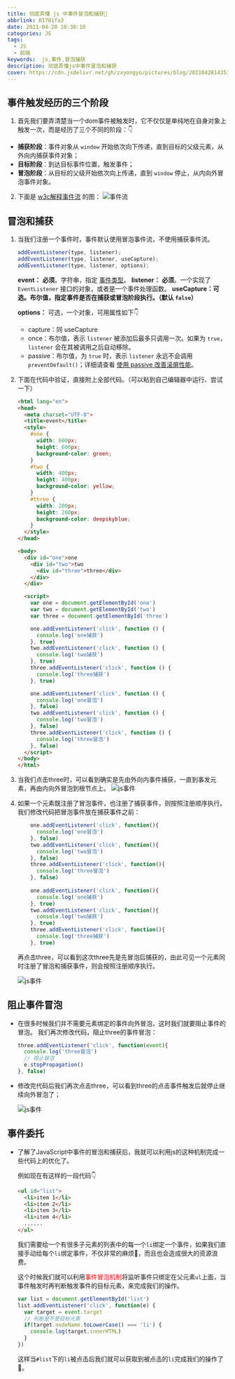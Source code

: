 ```yaml
---
title: 彻底弄懂 js 中事件冒泡和捕获🎈
abbrlink: 81781fa3
date: 2021-04-28 10:30:10
categories: JS
tags: 
  - JS
  - 前端
keywords:  js,事件,冒泡捕获
description: 彻底弄懂js中事件冒泡和捕获
cover: https://cdn.jsdelivr.net/gh/zxyongyo/pictures/blog/20210428143539.webp
---
```


## 事件触发经历的三个阶段

1. 首先我们要弄清楚当一个dom事件被触发时，它不仅仅是单纯地在自身对象上触发一次，而是经历了三个不同的阶段：👇
  - **捕获阶段**：事件对象从 `window` 开始依次向下传递，直到目标的父级元素，从外向内捕获事件对象；
  - **目标阶段**：到达目标事件位置，触发事件；
  - **冒泡阶段**：从目标的父级开始依次向上传递，直到 `window` 停止，从内向外冒泡事件对象。

2. 下面是 [w3c解释事件流](https://www.w3.org/TR/DOM-Level-3-Events/#event-flow 'w3c事件流') 的图：
   ![事件流](https://cdn.jsdelivr.net/gh/zxyongyo/pictures/blog/20210428110115.jpg '事件流')

## 冒泡和捕获
1. 当我们注册一个事件时，事件默认使用冒泡事件流，不使用捕获事件流。

   ```js
   addEventListener(type, listener);
   addEventListener(type, listener, useCapture);
   addEventListener(type, listener, options);
   ```

   **event：** **必须**。字符串，指定 [事件类型](https://developer.mozilla.org/zh-CN/docs/Web/Events '事件参考|MDN')。
   **listener：** **必须**。一个实现了 `EventListener` 接口的对象，或者是一个事件处理函数。
   **useCapture：**可选。布尔值，指定事件是否在捕获或冒泡阶段执行。**（默认 `false`）**

   **options：** 可选，一个对象，可用属性如下👇

   - capture：同 useCapture
   - once：布尔值，表示 `listener` 被添加后最多只调用一次。如果为 `true`，`listener` 会在其被调用之后自动移除。
   - passive：布尔值，为 `true` 时，表示 `listener` 永远不会调用 `preventDefault()`；详细请查看 [使用 passive 改善滚屏性能](https://developer.mozilla.org/zh-CN/docs/Web/API/EventTarget/addEventListener#%E4%BD%BF%E7%94%A8_passive_%E6%94%B9%E5%96%84%E6%BB%9A%E5%B1%8F%E6%80%A7%E8%83%BD)。

2. 下面在代码中验证，直接附上全部代码。（可以粘到自己编辑器中运行、尝试一下）

   ```html
   <html lang="en">
   <head>
     <meta charset="UTF-8">
     <title>event</title>
     <style>
       #one {
         width: 600px;
         height: 600px;
         background-color: green;
       }
       #two {
         width: 400px;
         height: 400px;
         background-color: yellow;
       }
       #three {
         width: 200px;
         height: 200px;
         background-color: deepskyblue;
       }
     </style>
   </head>
   
   <body>
     <div id="one">one
       <div id="two">two
         <div id="three">three</div>
       </div>
     </div>
   
     <script>
       var one = document.getElementById('one')
       var two = document.getElementById('two')
       var three = document.getElementById('three')
   
       one.addEventListener('click', function () {
         console.log('one捕获')
       }, true)
       two.addEventListener('click', function () {
         console.log('two捕获')
       }, true)
       three.addEventListener('click', function () {
         console.log('three捕获')
       }, true)
   
       one.addEventListener('click', function () {
         console.log('one冒泡')
       }, false)
       two.addEventListener('click', function () {
         console.log('two冒泡')
       }, false)
       three.addEventListener('click', function () {
         console.log('three冒泡')
       }, false)
     </script>
   </body>
   </html>
   ```

3. 当我们点击three时，可以看到确实是先由外向内事件捕获，一直到事发元素，再由内向外冒泡到根节点上。
   ![js事件](https://cdn.jsdelivr.net/gh/zxyongyo/pictures/blog/20210428110353.png '冒泡&捕获')
   
4. 如果一个元素既注册了冒泡事件，也注册了捕获事件，则按照注册顺序执行。
   我们修改代码把冒泡事件放在捕获事件之前：
   
   ```js
       one.addEventListener('click', function(){
         console.log('one冒泡')
       }, false)
       two.addEventListener('click', function(){
         console.log('two冒泡')
       }, false)
       three.addEventListener('click', function(){
         console.log('three冒泡')
       }, false)
   		
       one.addEventListener('click', function(){
         console.log('one捕获')
       }, true)
       two.addEventListener('click', function(){
         console.log('two捕获')
       }, true)
       three.addEventListener('click', function(){
         console.log('three捕获')
       }, true)
   ```
   
   再点击three，可以看到这次three先是先冒泡后捕获的，由此可见一个元素同时注册了冒泡和捕获事件，则会按照注册顺序执行。
   
   ![js事件](https://cdn.jsdelivr.net/gh/zxyongyo/pictures/blog/20210428110502.png '冒泡&捕获')

## 阻止事件冒泡
- 在很多时候我们并不需要元素绑定的事件向外冒泡，这时我们就要阻止事件的冒泡。
  我们再次修改代码，阻止three的事件冒泡：
  
  ```js
  three.addEventListener('click', function(event){
    console.log('three冒泡')
    // 阻止冒泡
    e.stopPropagation()	
  }, false)
  ```
  
- 修改完代码后我们再次点击three，可以看到three的点击事件触发后就停止继续向外冒泡了；

  ![js事件](https://cdn.jsdelivr.net/gh/zxyongyo/pictures/blog/20210428110554.png '冒泡&捕获')

## 事件委托

- 了解了JavaScript中事件的冒泡和捕获后，我就可以利用js的这种机制完成一些代码上的优化了。

  例如现在有这样的一段代码👇

  ```html
  <ul id="list">
    <li>item 1</li>
    <li>item 2</li>
    <li>item 3</li>
    <li>item 4</li>
    ......
  </ul>
  ```

  我们需要给一个有很多子元素的列表中的每一个`li`绑定一个事件，如果我们直接手动给每个`li`绑定事件，不仅非常的麻烦🤮，而且也会造成很大的资源浪费。

  这个时候我们就可以利用<font color='red'>事件冒泡机制</font>将监听事件只绑定在父元素`ul`上面，当事件触发时再判断触发事件的目标元素，来完成我们的操作。

  ```js
  var list = document.getElementById('list')
  list.addEventListener('click', function(e) {
    var target = event.target
    // 判断是不是目标元素
    if(target.nodeName.toLowerCase() === 'li') {
      console.log(target.innerHTML)
    }
  })
  ```
  
  这样当`#list`下的`li`被点击后我们就可以获取到被点击的`li`完成我们的操作了🤗。





